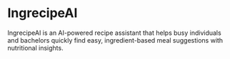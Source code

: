 # IngrecipeAI
IngrecipeAI is an AI-powered recipe assistant that helps busy individuals and bachelors quickly find easy, ingredient-based meal suggestions with nutritional insights.

